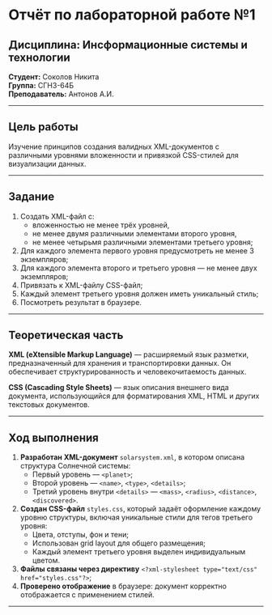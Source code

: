 # Отчёт по лабораторной работе №1  
## Дисциплина: Инсформационные системы и технологии 
**Студент:** Соколов Никита  
**Группа:** СГН3-64Б  
**Преподаватель:** Антонов А.И.  

---

## Цель работы

Изучение принципов создания валидных XML-документов с различными уровнями вложенности и привязкой CSS-стилей для визуализации данных.

---

## Задание

1. Создать XML-файл с:
   - вложенностью не менее трёх уровней,
   - не менее двумя различными элементами второго уровня,
   - не менее четырьмя различными элементами третьего уровня;
2. Для каждого элемента первого уровня предусмотреть не менее 3 экземпляров;
3. Для каждого элемента второго и третьего уровня — не менее двух экземпляров;
4. Привязать к XML-файлу CSS-файл;
5. Каждый элемент третьего уровня должен иметь уникальный стиль;
6. Посмотреть результат в браузере.

---

## Теоретическая часть

**XML (eXtensible Markup Language)** — расширяемый язык разметки, предназначенный для хранения и транспортировки данных. Он обеспечивает структурированность и человекочитаемость данных.

**CSS (Cascading Style Sheets)** — язык описания внешнего вида документа, использующийся для форматирования XML, HTML и других текстовых документов.

---

## Ход выполнения

1. **Разработан XML-документ** `solarsystem.xml`, в котором описана структура Солнечной системы:
   - Первый уровень — `<planet>`;
   - Второй уровень — `<name>`, `<type>`, `<details>`;
   - Третий уровень внутри `<details>` — `<mass>`, `<radius>`, `<distance>`, `<discovered>`.
2. **Создан CSS-файл** `styles.css`, который задаёт оформление каждому уровню структуры, включая уникальные стили для тегов третьего уровня:
   - Цвета, отступы, фон и тени;
   - Использован grid layout для общего размещения;
   - Каждый элемент третьего уровня выделен индивидуальным цветом.
3. **Файлы связаны через директиву** `<?xml-stylesheet type="text/css" href="styles.css"?>`;
4. **Проверено отображение** в браузере: документ корректно отображается с применением стилей.

---